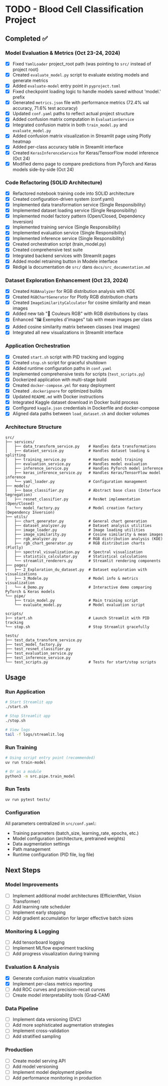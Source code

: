 # TODO - Blood Cell Classification Project

## Completed ✅

### Model Evaluation & Metrics (Oct 23-24, 2024)
- [x] Fixed `YamlLoader` project_root path (was pointing to `src/` instead of project root)
- [x] Created `evaluate_model.py` script to evaluate existing models and generate metrics
- [x] Added `evaluate-model` entry point in `pyproject.toml`
- [x] Fixed checkpoint loading logic to handle models saved without 'model.' prefix
- [x] Generated `metrics.json` file with performance metrics (72.4% val accuracy, 71.6% test accuracy)
- [x] Updated `conf.yaml` paths to reflect actual project structure
- [x] Added confusion matrix computation in `EvaluationService`
- [x] Integrated confusion matrix in both `train_model.py` and `evaluate_model.py`
- [x] Added confusion matrix visualization in Streamlit page using Plotly heatmap
- [x] Added per-class accuracy table in Streamlit interface
- [x] Created `KerasInferenceService` for Keras/TensorFlow model inference (Oct 24)
- [x] Modified demo page to compare predictions from PyTorch and Keras models side-by-side (Oct 24)

### Code Refactoring (SOLID Architecture)
- [x] Refactored notebook training code into SOLID architecture
- [x] Created configuration-driven system (conf.yaml)
- [x] Implemented data transformation service (Single Responsibility)
- [x] Implemented dataset loading service (Single Responsibility)
- [x] Implemented model factory pattern (Open/Closed, Dependency Inversion)
- [x] Implemented training service (Single Responsibility)
- [x] Implemented evaluation service (Single Responsibility)
- [x] Implemented inference service (Single Responsibility)
- [x] Created orchestration script (train_model.py)
- [x] Created comprehensive test suite
- [x] Integrated backend services with Streamlit pages
- [x] Added model retraining button in Modele interface
- [x] Rédigé la documentation de `src/` dans `docs/src_documentation.md`

### Dataset Exploration Enhancement (Oct 23, 2024)
- [x] Created `RGBAnalyzer` for RGB distribution analysis with KDE
- [x] Created `RGBChartGenerator` for Plotly RGB distribution charts
- [x] Created `ImageSimilarityCalculator` for cosine similarity and mean images
- [x] Added new tab "🎨 Couleurs RGB" with RGB distributions by class
- [x] Enhanced "🖼️ Exemples d'images" tab with mean images per class
- [x] Added cosine similarity matrix between classes (real images)
- [x] Integrated all new visualizations in Streamlit interface

### Application Orchestration
- [x] Created `start.sh` script with PID tracking and logging
- [x] Created `stop.sh` script for graceful shutdown
- [x] Added runtime configuration paths in `conf.yaml`
- [x] Implemented comprehensive tests for scripts (`test_scripts.py`)
- [x] Dockerized application with multi-stage build
- [x] Created `docker-compose.yml` for easy deployment
- [x] Created `.dockerignore` for optimized builds
- [x] Updated `README.md` with Docker instructions
- [x] Integrated Kaggle dataset download in Docker build process
- [x] Configured `kaggle.json` credentials in Dockerfile and docker-compose
- [x] Aligned data paths between `load_dataset.sh` and docker volumes

### Architecture Structure
```
src/
├── services/
│   ├── data_transform_service.py    # Handles data transformations
│   ├── dataset_service.py           # Handles dataset loading & splitting
│   ├── training_service.py          # Handles model training
│   ├── evaluation_service.py        # Handles model evaluation
│   ├── inference_service.py         # Handles PyTorch model inference
│   ├── keras_inference_service.py   # Handles Keras/TensorFlow model inference
│   └── yaml_loader.py               # Configuration management
├── models/
│   ├── base_classifier.py           # Abstract base class (Interface Segregation)
│   ├── resnet_classifier.py         # ResNet implementation (Open/Closed)
│   └── model_factory.py             # Model creation factory (Dependency Inversion)
├── utils/
│   ├── chart_generator.py           # General chart generation
│   ├── dataset_analyzer.py          # Dataset analysis utilities
│   ├── image_loader.py              # Image loading utilities
│   ├── image_similarity.py          # Cosine similarity & mean images
│   ├── rgb_analyzer.py              # RGB distribution analysis (KDE)
│   ├── rgb_chart_generator.py       # RGB distribution charts (Plotly)
│   ├── spectral_visualization.py    # Spectral visualization
│   ├── statistics_calculator.py     # Statistical calculations
│   └── streamlit_renderers.py       # Streamlit rendering components
├── pages/
│   ├── 2_Exploration_du_dataset.py  # Dataset exploration with visualizations
│   ├── 3_Modele.py                  # Model info & metrics visualization
│   └── 4_Demo.py                    # Interactive demo comparing PyTorch & Keras models
└── pipe/
    ├── train_model.py               # Main training script
    └── evaluate_model.py            # Model evaluation script

scripts/
├── start.sh                         # Launch Streamlit with PID tracking
└── stop.sh                          # Stop Streamlit gracefully

tests/
├── test_data_transform_service.py
├── test_model_factory.py
├── test_resnet_classifier.py
├── test_evaluation_service.py
├── test_inference_service.py
└── test_scripts.py                  # Tests for start/stop scripts
```

## Usage

### Run Application

```bash
# Start Streamlit app
./start.sh

# Stop Streamlit app
./stop.sh

# View logs
tail -f logs/streamlit.log
```

### Run Training

```bash
# Using script entry point (recommended)
uv run train-model

# Or as a module
python3 -m src.pipe.train_model
```

### Run Tests

```bash
uv run pytest tests/
```

### Configuration

All parameters centralized in `src/conf.yaml`:
- Training parameters (batch_size, learning_rate, epochs, etc.)
- Model configuration (architecture, pretrained weights)
- Data augmentation settings
- Path management
- Runtime configuration (PID file, log file)

## Next Steps

### Model Improvements
- [ ] Implement additional model architectures (EfficientNet, Vision Transformer)
- [ ] Add learning rate scheduler
- [ ] Implement early stopping
- [ ] Add gradient accumulation for larger effective batch sizes

### Monitoring & Logging
- [ ] Add tensorboard logging
- [ ] Implement MLflow experiment tracking
- [ ] Add progress visualization during training

### Evaluation & Analysis
- [x] Generate confusion matrix visualization
- [x] Implement per-class metrics reporting
- [ ] Add ROC curves and precision-recall curves
- [ ] Create model interpretability tools (Grad-CAM)

### Data Pipeline
- [ ] Implement data versioning (DVC)
- [ ] Add more sophisticated augmentation strategies
- [ ] Implement cross-validation
- [ ] Add stratified sampling

### Production
- [ ] Create model serving API
- [ ] Add model versioning
- [ ] Implement model deployment pipeline
- [ ] Add performance monitoring in production
